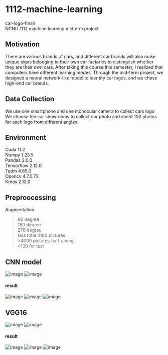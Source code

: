 # 1112-machine-learning   
car-logo-finail   
NCNU 1112 machine learning midterm project
## Motivation
There are various brands of cars, and different car brands will also make unique signs belonging to their own car factories to distinguish whether they are their own cars. After taking this course this semester, I realized that computers have different learning modes. Through the mid-term project, we designed a neural network-like model to identify car logos, and we chose high-end car brands. 
## Data Collection 
We use one smartphone and one monocular camera to collect cars logo   
We choose ten car showrooms to collect our photo and shoot 100 photos for each logo from different angles.
## Environment
Cuda 11.2    
Numpy 1.23.5     
Pandas 2.0.0     
Tensorflow 2.12.0    
Tqdm 4.65.0     
Opencv 4.7.0.72     
Kreas 2.12.0    
## Preproocessing
Augmentation     
   >90 degree     
   >180 degree    
   >270 degree    
Has total 4100 pictures    
    >4000 pictures for training     
    >100 for test     
## CNN model
![image](https://github.com/Rayray7777777/1112-machine-learning/assets/132484524/5c9c45f8-02ec-4169-b82c-bf5953fa1f2c)
![image](https://github.com/Rayray7777777/1112-machine-learning/assets/132484524/e6316343-fe95-44a2-a1e8-3092a9b4d967)
#### result
![image](https://github.com/Rayray7777777/1112-machine-learning/assets/132484524/068f4e05-df40-4ec0-926a-cd5a0468798e)
![image](https://github.com/Rayray7777777/1112-machine-learning/assets/132484524/c84009f3-5b4c-4a0a-89a8-36ef5fb6ec89)
![image](https://github.com/Rayray7777777/1112-machine-learning/assets/132484524/c5e11f16-c409-44d5-8a16-f2f7e0a6c174)
## VGG16
![image](https://github.com/Rayray7777777/1112-machine-learning/assets/132484524/31b7072a-698b-423e-98b3-1519c9bacfea)
![image](https://github.com/Rayray7777777/1112-machine-learning/assets/132484524/1e6f1a5f-bbb6-49e9-9616-21b117cc1792)
#### result
![image](https://github.com/Rayray7777777/1112-machine-learning/assets/132484524/4889b6e1-a538-4ce5-9e67-8772d4c91a3b)
![image](https://github.com/Rayray7777777/1112-machine-learning/assets/132484524/77a4a69d-4b93-4646-8331-90c3886e4e48)
![image](https://github.com/Rayray7777777/1112-machine-learning/assets/132484524/7e6afb04-9b68-4c6b-9ab3-45ec64c2b547)

